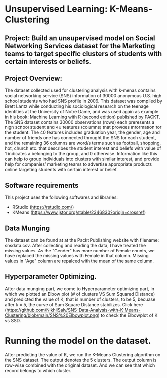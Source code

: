 # Unsupervised Learning: K-Means-Clustering
## Project: Build an unsupervised model on Social Networking Services dataset for the Marketing teams to target specific clusters of students with certain interests or beliefs.
## Project Overview:
The dataset collected used for clustering analysis with k-menas contains social networking service (SNS) information of 30000 anonymous U.S. high school students who had SNS profile in 2006. This dataset was compiled by Brett Lantz while conducting his sociological research on the teenage identities at the University of Notre Dame, and was used again as example in his book: Machine Learning with R (second edition) published by PACKT.
The SNS dataset contains 30000 observations (rows) each preresents a high school student and 40 features (columns) that provides information for the student. The 40 features includes graduation year, the gender, age and number of friends one has connected throught the SNS for each student, and the remaining 36 columns are word/s terms such as football, shopping, hot, church etc. that describes the student interest and beliefs with value of 1 indicates a belonging to the group, and 0 otherwise. Information like this can help to group individuals into clusters with similar interest, and provide help for companies’ marketing teams to advertise appropriate products online targeting students with certain interest or belief.
## Software requirements 
This project uses the following softwares and libraries:
- RStudio (https://rstudio.com/)
- KMeans (https://www.jstor.org/stable/2346830?origin=crossref)

## Data Munging 
The dataset can be found at at the Packt Publishing website with filename: snsdata.csv. 
After collecting and reading the data, I have treated the missing values. As the "Gender" has more number of Female counts, we have replaced the missing values with Female in that column. Missing values in "Age" column are repalced with the mean of the same column. 
## Hyperparameter Optimizing.

After data munging part, we come to Hyperparameter optimizing part, in which we plotted an Elbow plot (# of clusters VS Sum Squared Distance) and predicted the value of K, that is number of clusters, to be 5, becuase after k = 5, the curve of Sum Square Distance stabilizes. Click here (https://github.com/NikhilSalv/SNS-Data-Analysis-with-K-Means-Clustering/blob/main/SNS%20Elbowplot.png) to check the Elbowplot of K vs SSD.
# Running the model on the dataset.
After predicting the value of K, we run the K-Means Clustering algorithm on the SNS dataset. The output denotes the 5 clusters. The output column is row-wise combined with the original dataset. And we can see that which record belongs to which cluster. 
